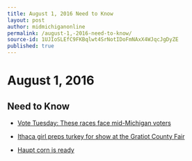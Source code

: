 ```yaml
---
title: August 1, 2016 Need to Know
layout: post
author: midmichiganonline
permalink: /august-1,-2016-need-to-know/
source-id: 1UJIoSLEfC9FKBqlwt4SrNotIDoFmNAxX4WJqcJgDyZE
published: true
---
```

# August 1, 2016

## Need to Know

* [Vote Tuesday: These races face mid-Michigan voters](http://www.themorningsun.com/general-news/20160801/vote-tuesday-these-races-face-mid-michigan-voters)

* [Ithaca girl preps turkey for show at the Gratiot County Fair](http://www.themorningsun.com/general-news/20160801/ithaca-girl-preps-turkey-for-show-at-the-gratiot-county-fair)

* [Haupt corn is ready](http://www.themorningsun.com/general-news/20160801/haupt-corn-is-ready)

